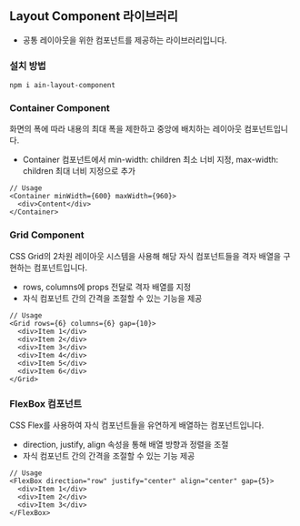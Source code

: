 ## Layout Component 라이브러리

- 공통 레이아웃을 위한 컴포넌트를 제공하는 라이브러리입니다.

### 설치 방법

```
npm i ain-layout-component
```

### Container Component

화면의 폭에 따라 내용의 최대 폭을 제한하고 중앙에 배치하는 레이아웃 컴포넌트입니다.

- Container 컴포넌트에서 min-width: children 최소 너비 지정, max-width: children 최대 너비 지정으로 추가

```tsx
// Usage
<Container minWidth={600} maxWidth={960}>
  <div>Content</div>
</Container>
```

### Grid Component

CSS Grid의 2차원 레이아웃 시스템을 사용해 해당 자식 컴포넌트들을 격자 배열을 구현하는 컴포넌트입니다.

- rows, columns에 props 전달로 격자 배열를 지정
- 자식 컴포넌트 간의 간격을 조절할 수 있는 기능을 제공

```tsx
// Usage
<Grid rows={6} columns={6} gap={10}>
  <div>Item 1</div>
  <div>Item 2</div>
  <div>Item 3</div>
  <div>Item 4</div>
  <div>Item 5</div>
  <div>Item 6</div>
</Grid>
```

### FlexBox 컴포넌트

CSS Flex를 사용하여 자식 컴포넌트들을 유연하게 배열하는 컴포넌트입니다.

- direction, justify, align 속성을 통해 배열 방향과 정렬을 조절
- 자식 컴포넌트 간의 간격을 조절할 수 있는 기능 제공

```tsx
// Usage
<FlexBox direction="row" justify="center" align="center" gap={5}>
  <div>Item 1</div>
  <div>Item 2</div>
  <div>Item 3</div>
</FlexBox>
```
